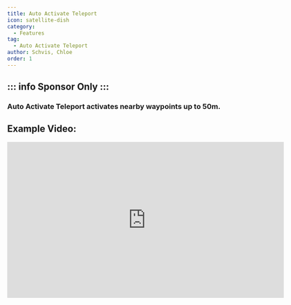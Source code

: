 ```yaml
---
title: Auto Activate Teleport
icon: satellite-dish
category:
  - Features
tag:
  - Auto Activate Teleport
author: Schvis, Chloe
order: 1
---
```

::: info Sponsor Only
:::
---
### Auto Activate Teleport activates nearby waypoints up to 50m.

## Example Video:

<div class="iframe-container"><iframe width="640" height="360" src="https://www.youtube.com/embed/qstBErr9mJ0?list=PL5eI1Tb64p56g27qfYk7VuFTz4FK6YrKa" title="Korepi - AutoActivateTP (Sponsor)" frameborder="0" allow="accelerometer; autoplay; clipboard-write; encrypted-media; gyroscope; picture-in-picture; web-share" allowfullscreen></iframe></div>
